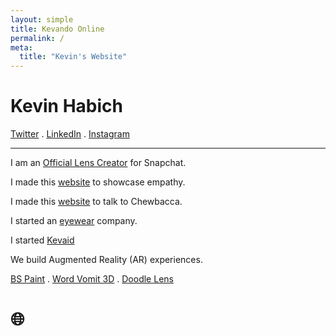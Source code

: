 ```yaml
---
layout: simple
title: Kevando Online
permalink: /
meta:
  title: "Kevin's Website"
---
```


# **Kevin Habich**

[Twitter](https://twitter.com/kevando_) . [LinkedIn](https://www.linkedin.com/in/kevando/) . [Instagram](https://www.instagram.com/kevando)

---

I am an [Official Lens Creator](https://lensstudio.snapchat.com/creator/Mpx2Ow0xd7dWLQp62cK0Jg) for Snapchat.

<!-- I have a [dog](https://byte.co/@darby) -->

I made this [website](https://chaz.co) to showcase empathy.

I made this [website](https://wookietranslator.com) to talk to Chewbacca.

I started an [eyewear](https://www.instagram.com/frameri/) company.

I started [Kevaid](http://www.kevaid.com/help)

We build Augmented Reality (AR) experiences.

[BS Paint](http://bspaint.net) . [Word Vomit 3D](https://apps.apple.com/ao/app/word-vomit-3d/id1314707004) . [Doodle Lens](http://doodlelens.app)


# 🌐
